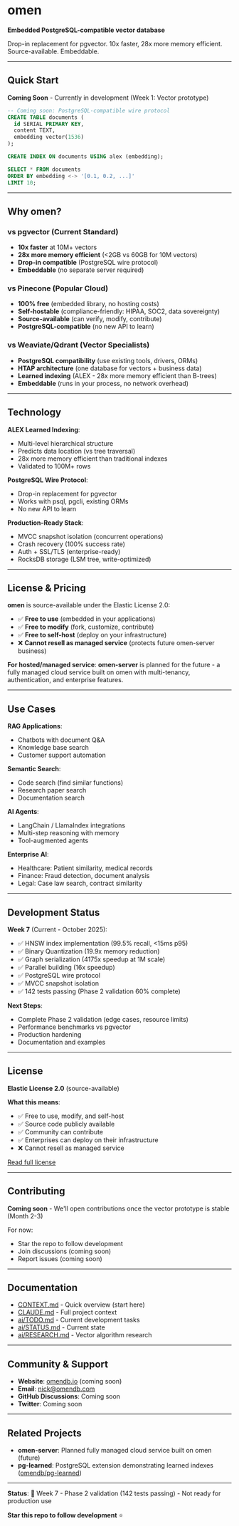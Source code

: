 # omen

**Embedded PostgreSQL-compatible vector database**

Drop-in replacement for pgvector. 10x faster, 28x more memory efficient. Source-available. Embeddable.

---

## Quick Start

**Coming Soon** - Currently in development (Week 1: Vector prototype)

```sql
-- Coming soon: PostgreSQL-compatible wire protocol
CREATE TABLE documents (
  id SERIAL PRIMARY KEY,
  content TEXT,
  embedding vector(1536)
);

CREATE INDEX ON documents USING alex (embedding);

SELECT * FROM documents
ORDER BY embedding <-> '[0.1, 0.2, ...]'
LIMIT 10;
```

---

## Why omen?

### vs pgvector (Current Standard)
- **10x faster** at 10M+ vectors
- **28x more memory efficient** (<2GB vs 60GB for 10M vectors)
- **Drop-in compatible** (PostgreSQL wire protocol)
- **Embeddable** (no separate server required)

### vs Pinecone (Popular Cloud)
- **100% free** (embedded library, no hosting costs)
- **Self-hostable** (compliance-friendly: HIPAA, SOC2, data sovereignty)
- **Source-available** (can verify, modify, contribute)
- **PostgreSQL-compatible** (no new API to learn)

### vs Weaviate/Qdrant (Vector Specialists)
- **PostgreSQL compatibility** (use existing tools, drivers, ORMs)
- **HTAP architecture** (one database for vectors + business data)
- **Learned indexing** (ALEX - 28x more memory efficient than B-trees)
- **Embeddable** (runs in your process, no network overhead)

---

## Technology

**ALEX Learned Indexing**:
- Multi-level hierarchical structure
- Predicts data location (vs tree traversal)
- 28x more memory efficient than traditional indexes
- Validated to 100M+ rows

**PostgreSQL Wire Protocol**:
- Drop-in replacement for pgvector
- Works with psql, pgcli, existing ORMs
- No new API to learn

**Production-Ready Stack**:
- MVCC snapshot isolation (concurrent operations)
- Crash recovery (100% success rate)
- Auth + SSL/TLS (enterprise-ready)
- RocksDB storage (LSM tree, write-optimized)

---

## License & Pricing

**omen** is source-available under the Elastic License 2.0:
- ✅ **Free to use** (embedded in your applications)
- ✅ **Free to modify** (fork, customize, contribute)
- ✅ **Free to self-host** (deploy on your infrastructure)
- ❌ **Cannot resell as managed service** (protects future omen-server business)

**For hosted/managed service**: **omen-server** is planned for the future - a fully managed cloud service built on omen with multi-tenancy, authentication, and enterprise features.

---

## Use Cases

**RAG Applications**:
- Chatbots with document Q&A
- Knowledge base search
- Customer support automation

**Semantic Search**:
- Code search (find similar functions)
- Research paper search
- Documentation search

**AI Agents**:
- LangChain / LlamaIndex integrations
- Multi-step reasoning with memory
- Tool-augmented agents

**Enterprise AI**:
- Healthcare: Patient similarity, medical records
- Finance: Fraud detection, document analysis
- Legal: Case law search, contract similarity

---

## Development Status

**Week 7** (Current - October 2025):
- ✅ HNSW index implementation (99.5% recall, <15ms p95)
- ✅ Binary Quantization (19.9x memory reduction)
- ✅ Graph serialization (4175x speedup at 1M scale)
- ✅ Parallel building (16x speedup)
- ✅ PostgreSQL wire protocol
- ✅ MVCC snapshot isolation
- ✅ 142 tests passing (Phase 2 validation 60% complete)

**Next Steps**:
- Complete Phase 2 validation (edge cases, resource limits)
- Performance benchmarks vs pgvector
- Production hardening
- Documentation and examples

---

## License

**Elastic License 2.0** (source-available)

**What this means**:
- ✅ Free to use, modify, and self-host
- ✅ Source code publicly available
- ✅ Community can contribute
- ✅ Enterprises can deploy on their infrastructure
- ❌ Cannot resell as managed service

[Read full license](LICENSE)

---

## Contributing

**Coming soon** - We'll open contributions once the vector prototype is stable (Month 2-3)

For now:
- Star the repo to follow development
- Join discussions (coming soon)
- Report issues (coming soon)

---

## Documentation

- [CONTEXT.md](CONTEXT.md) - Quick overview (start here)
- [CLAUDE.md](CLAUDE.md) - Full project context
- [ai/TODO.md](ai/TODO.md) - Current development tasks
- [ai/STATUS.md](ai/STATUS.md) - Current state
- [ai/RESEARCH.md](ai/RESEARCH.md) - Vector algorithm research

---

## Community & Support

- **Website**: [omendb.io](https://omendb.io) (coming soon)
- **Email**: nick@omendb.com
- **GitHub Discussions**: Coming soon
- **Twitter**: Coming soon

---

## Related Projects

- **omen-server**: Planned fully managed cloud service built on omen (future)
- **pg-learned**: PostgreSQL extension demonstrating learned indexes ([omendb/pg-learned](https://github.com/omendb/pg-learned))

---

**Status**: 🔬 Week 7 - Phase 2 validation (142 tests passing) - Not ready for production use

**Star this repo to follow development** ⭐
